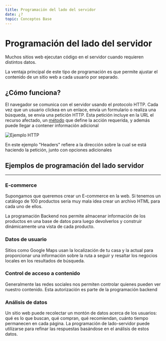 ```yaml
---
title: Programación del lado del servidor
date: ¿?
topic: Conceptos Base
---
```


# Programación del lado del servidor

Muchos sitios web ejecutan código en el servidor cuando requieren distintos datos. 

La ventaja principal de este tipo de programación es que permite ajustar el contenido de un sitio web a cada usuario por separado.

## ¿Cómo funciona?

El navegador se comunica con el servidor usando el protocolo HTTP. Cada vez que un usuario clickea en un enlace, envía un formulario o realiza una búsqueda, se envia una petición HTTP. Esta petición incluye en la URL el recurso afectado, un <a href="https://developer.mozilla.org/es/docs/Web/HTTP/Methods">método</a> que define la acción requerida, y además puede llegar a contener información adicional

<img src="https://developer.mozilla.org/es/docs/Web/HTTP/Overview/http_request.png" alt="Ejemplo HTTP" />

En este ejemplo "Headers" refiere a la dirección sobre la cual se está haciendo la petición, junto con opciones adicionales

## Ejemplos de programación del lado servidor

<hr />

### E-commerce
Supongamos que queremos crear un E-commerce en la web. Si tenemos un catálogo de 100 productos sería muy mala idea crear un archivo HTML para cada uno de ellos. 

La programación Backend nos permite almacenar información de los productos en una base de datos para luego devolverlos y construir dinámicamente una vista de cada producto.

### Datos de usuario

Sitios como Google Maps usan la localización de tu casa y la actual para proporcionar una información sobre la ruta a seguir y resaltar los negocios locales en los resultados de búsqueda.

### Control de acceso a contenido

Generalmente las redes sociales nos permiten controlar quienes pueden ver nuestro contenido. Esta autorización es parte de la programación backend

### Análisis de datos

Un sitio web puede recolectar un montón de datos acerca de los usuarios: qué es lo que buscan, qué compran, qué recomiendan, cuánto tiempo permanecen en cada página. La programación de lado-servidor puede utilizarse para refinar las respuestas basándose en el análisis de estos datos.

